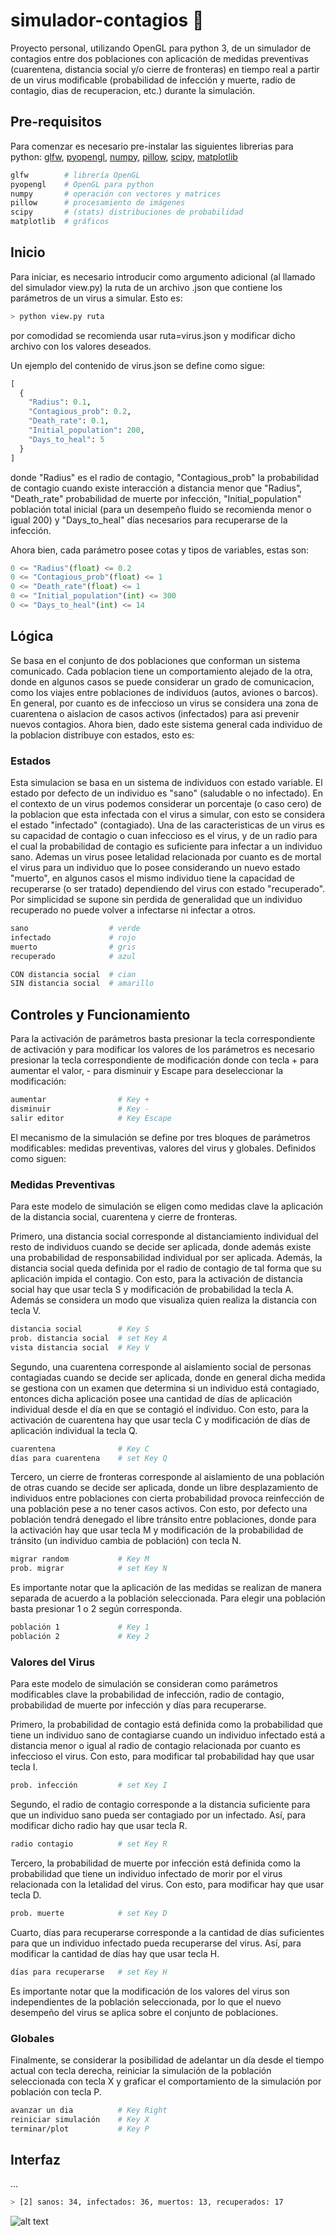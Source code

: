 # simulador-contagios 🚧
Proyecto personal, utilizando OpenGL para python 3, de un simulador de contagios entre dos poblaciones con aplicación de medidas preventivas (cuarentena, distancia social y/o cierre de fronteras) en tiempo real a partir de un virus modificable (probabilidad de infección y muerte, radio de contagio, dias de recuperacion, etc.) durante la simulación.
## Pre-requisitos
Para comenzar es necesario pre-instalar las siguientes librerias para python: [glfw](https://pypi.org/project/glfw/), [pyopengl](https://pypi.org/project/PyOpenGL/), [numpy](https://pypi.org/project/numpy/), [pillow](https://pypi.org/project/Pillow/), [scipy](https://pypi.org/project/scipy/), [matplotlib](https://pypi.org/project/matplotlib/)
```bash
glfw        # librería OpenGL
pyopengl    # OpenGL para python
numpy       # operación con vectores y matrices
pillow      # procesamiento de imágenes
scipy       # (stats) distribuciones de probabilidad
matplotlib  # gráficos
```
## Inicio
Para iniciar, es necesario introducir como argumento adicional (al llamado del simulador view.py) la ruta de un archivo .json que contiene los parámetros de un virus a simular. Esto es:
```sh
> python view.py ruta
```
por comodidad se recomienda usar ruta=virus.json y modificar dicho archivo con los valores deseados.

Un ejemplo del contenido de virus.json se define como sigue:
```python
[
  {
    "Radius": 0.1,
    "Contagious_prob": 0.2,
    "Death_rate": 0.1,
    "Initial_population": 200,
    "Days_to_heal": 5
  }
]
```
donde "Radius" es el radio de contagio, "Contagious_prob" la probabilidad de contagio cuando existe interacción a distancia menor que "Radius", "Death_rate" probabilidad de muerte por infección, "Initial_population" población total inicial (para un desempeño fluido se recomienda menor o igual 200) y "Days_to_heal" días necesarios para recuperarse de la infección.

Ahora bien, cada parámetro posee cotas y tipos de variables, estas son:
```python
0 <= "Radius"(float) <= 0.2
0 <= "Contagious_prob"(float) <= 1
0 <= "Death_rate"(float) <= 1
0 <= "Initial_population"(int) <= 300
0 <= "Days_to_heal"(int) <= 14
```
## Lógica
Se basa en el conjunto de dos poblaciones que conforman un sistema comunicado. Cada poblacion tiene un comportamiento alejado de la otra, donde en algunos casos se puede considerar un grado de comunicacion, como los viajes entre poblaciones de individuos (autos, aviones o barcos). En general, por cuanto es de infeccioso un virus se considera una zona de cuarentena o aislacion de casos activos (infectados) para asi prevenir nuevos contagios. Ahora bien, dado este sistema general cada individuo de la poblacion distribuye con estados, esto es:

### Estados
Esta simulacion se basa en un sistema de individuos con estado variable. El estado por defecto de un individuo es "sano" (saludable o no infectado). En el contexto de un virus podemos considerar un porcentaje (o caso cero) de la poblacion que esta infectada con el virus a simular, con esto se considera el estado "infectado" (contagiado). Una de las caracteristicas de un virus es su capacidad de contagio o cuan infeccioso es el virus, y de un radio para el cual la probabilidad de contagio es suficiente para infectar a un individuo sano. Ademas un virus posee letalidad relacionada por cuanto es de mortal el virus para un individuo que lo posee considerando un nuevo estado "muerto", en algunos casos el mismo individuo tiene la capacidad de recuperarse (o ser tratado) dependiendo del virus con estado "recuperado". Por simplicidad se supone sin perdida de generalidad que un individuo recuperado no puede volver a infectarse ni infectar a otros.
```bash
sano                  # verde
infectado             # rojo
muerto                # gris
recuperado            # azul

CON distancia social  # cian
SIN distancia social  # amarillo
```

## Controles y Funcionamiento
Para la activación de parámetros basta presionar la tecla correspondiente de activación y para modificar los valores de los parámetros es necesario presionar la tecla correspondiente de modificación donde con tecla + para aumentar el valor, - para disminuir y Escape para deseleccionar la modificación:
```bash
aumentar                # Key +
disminuir               # Key -
salir editor            # Key Escape
```
El mecanismo de la simulación se define por tres bloques de parámetros modificables: medidas preventivas, valores del virus y globales. Definidos como siguen:
### Medidas Preventivas
Para este modelo de simulación se eligen como medidas clave la aplicación de la distancia social, cuarentena y cierre de fronteras.

Primero, una distancia social corresponde al distanciamiento individual del resto de individuos cuando se decide ser aplicada, donde además existe una probabilidad de responsabilidad individual por ser aplicada. Además, la distancia social queda definida por el radio de contagio de tal forma que su aplicación impida el contagio. Con esto, para la activación de distancia social hay que usar tecla S y modificación de probabilidad la tecla A. Además se considera un modo que visualiza quien realiza la distancia con tecla V.
```bash
distancia social        # Key S
prob. distancia social  # set Key A
vista distancia social  # Key V
```
Segundo, una cuarentena corresponde al aislamiento social de personas contagiadas cuando se decide ser aplicada, donde en general dicha medida se gestiona con un examen que determina si un individuo está contagiado, entonces dicha aplicación posee una cantidad de días de aplicación individual desde el día en que se contagió el individuo. Con esto, para la activación de cuarentena hay que usar tecla C y modificación de días de aplicación individual la tecla Q.
```bash
cuarentena              # Key C
días para cuarentena    # set Key Q
```
Tercero, un cierre de fronteras corresponde al aislamiento de una población de otras cuando se decide ser aplicada, donde un libre desplazamiento de individuos entre poblaciones con cierta probabilidad provoca reinfección de una población pese a no tener casos activos. Con esto, por defecto una población tendrá denegado el libre tránsito entre poblaciones, donde para la activación hay que usar tecla M y modificación de la probabilidad de tránsito (un individuo cambia de población) con tecla N.
```bash
migrar random           # Key M
prob. migrar            # set Key N
```
Es importante notar que la aplicación de las medidas se realizan de manera separada de acuerdo a la población seleccionada. Para elegir una población basta presionar 1 o 2 según corresponda.
```bash
población 1             # Key 1
población 2             # Key 2
```
### Valores del Virus
Para este modelo de simulación se consideran como parámetros modificables clave la probabilidad de infección, radio de contagio, probabilidad de muerte por infección y días para recuperarse.

Primero, la probabilidad de contagio está definida como la probabilidad que tiene un individuo sano de contagiarse cuando un individuo infectado está a distancia menor o igual al radio de contagio relacionada por cuanto es infeccioso el virus. Con esto, para modificar tal probabilidad hay que usar tecla I.
```bash
prob. infección         # set Key I
```
Segundo, el radio de contagio corresponde a la distancia suficiente para que un individuo sano pueda ser contagiado por un infectado. Así, para modificar dicho radio hay que usar tecla R.
```bash
radio contagio          # set Key R
```
Tercero, la probabilidad de muerte por infección está definida como la probabilidad que tiene un individuo infectado de morir por el virus relacionada con la letalidad del virus. Con esto, para modificar hay que usar tecla D.
```bash
prob. muerte            # set Key D
```
Cuarto, días para recuperarse corresponde a la cantidad de días suficientes para que un individuo infectado pueda recuperarse del virus. Así, para modificar la cantidad de días hay que usar tecla H.
```bash
días para recuperarse   # set Key H
```
Es importante notar que la modificación de los valores del virus son independientes de la población seleccionada, por lo que el nuevo desempeño del virus se aplica sobre el conjunto de poblaciones.
### Globales
Finalmente, se considerar la posibilidad de adelantar un día desde el tiempo actual con tecla derecha, reiniciar la simulación de la población seleccionada con tecla X y graficar el comportamiento de la simulación por población con tecla P.
```bash
avanzar un dia          # Key Right
reiniciar simulación    # Key X
terminar/plot           # Key P
```
## Interfaz
...
```bash
> [2] sanos: 34, infectados: 36, muertos: 13, recuperados: 17
```
![alt text](/img/example.png)

